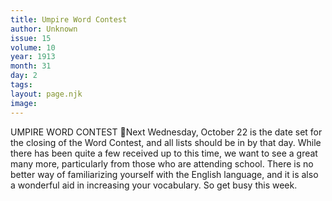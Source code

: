 ```yaml
---
title: Umpire Word Contest
author: Unknown
issue: 15
volume: 10
year: 1913
month: 31
day: 2
tags:
layout: page.njk
image:
---
```

UMPIRE WORD CONTEST Next Wednesday, October 22 is the date set for the closing of the Word Contest, and all lists should be in by that day. While there has been quite a few received up to this time, we want to see a great many more, particularly from those who are attending school. There is no better way of familiarizing yourself with the English language, and it is also a wonderful aid in increasing your vocabulary. So get busy this week. 

